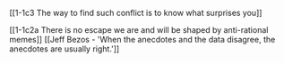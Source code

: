 [[1-1c3 The way to find such conflict is to know what surprises you]]

[[1-1c2a There is no escape we are and will be shaped by anti-rational memes]]
[[Jeff Bezos - 'When the anecdotes and the data disagree, the anecdotes are usually right.']]

